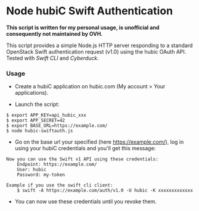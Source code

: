 # Node hubiC Swift Authentication

**This script is written for my personal usage, is unofficial and consequently
not maintained by OVH.**

This script provides a simple Node.js HTTP server responding to a standard
OpenStack Swift authentication request (v1.0) using the hubic OAuth API.
Tested with *Swift CLI* and *Cyberduck*.

### Usage

*  Create a hubiC application on hubic.com (My account > Your applications).

* Launch the script:
```
$ export APP_KEY=api_hubic_xxx
$ export APP_SECRET=42
$ export BASE_URL=https://example.com/
$ node hubic-swiftauth.js
```

* Go on the base url your specified (here https://example.com/), log in using
your hubiC credentials and you'll get this message:

```
Now you can use the Swift v1 API using these credentials:
	Endpoint: https://example.com/
	User: hubic
	Password: my-token

Example if you use the swift cli client:
	$ swift -A https://example.com/auth/v1.0 -U hubic -K xxxxxxxxxxxxx
```

* You can now use these credentials until you revoke them.
